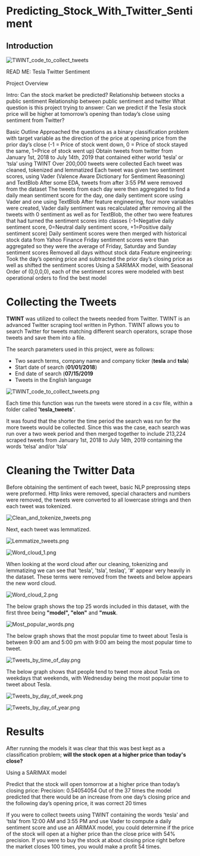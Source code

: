 # Predicting_Stock_With_Twitter_Sentiment

## Introduction

![TWINT_code_to_collect_tweets](https://raw.githubusercontent.com/username/projectname/branch/path/to/img.png)

READ ME: Tesla Twitter Sentiment

Project Overview

Intro:
Can the stock market be predicted?
Relationship between stocks a public sentiment
Relationship between public sentiment and twitter
What question is this project trying to answer:
Can we predict if the Tesla stock price will be higher at tomorrow’s opening than today’s close using sentiment from Twitter?

Basic Outline
Approached the questions as a binary classification problem with target variable as the direction of the price at opening price from the prior day’s close (-1 = Price of stock went down, 0 = Price of stock stayed the same, 1=Price of stock went up)
Obtain tweets from twitter from January 1st, 2018 to July 14th, 2019 that contained either world ‘tesla’ or ‘tsla’ using TWINT
Over 200,000 tweets were collected
Each tweet was cleaned, tokenized and lemmatized
Each tweet was given two sentiment scores, using Vader (Valence Aware Dictionary for Sentiment Reasoning) and TextBlob
After some EDA, tweets from after 3:55 PM were removed from the dataset
The tweets from each day were then aggregated to find a daily mean sentiment score for the day, one daily sentiment score using Vader and one using TextBlob
After feature engineering, four more variables were created, Vader daily sentiment was recalculated after removing all the tweets with 0 sentiment as well as for TextBlob, the other two were features that had turned the sentiment scores into classes (-1=Negative daily sentiment score, 0=Neutral daily sentiment score, +1=Positive daily sentiment score)
Daily sentiment scores were then merged with historical stock data from Yahoo Finance
Friday sentiment scores were than aggregated so they were the average of Friday, Saturday and Sunday sentiment scores
Removed all days without stock data
Feature engineering: Took the day’s opening price and subtracted the prior day’s closing price as well as shifted the sentiment scores
Using a SARIMAX model, with Seasonal Order of (0,0,0,0), each of the sentiment scores were modeled with best operational orders to find the best model

# Collecting the Tweets

__TWINT__ was utilized to collect the tweets needed from Twitter. TWINT is an advanced Twitter scraping tool written in Python. TWINT allows you to search Twitter for tweets matching different search operators, scrape those tweets and save them into a file.

The search parameters used in this project, were as follows:
 - Two search terms, company name and company ticker (__tesla__ and __tsla__)
 - Start date of search (__01/01/2018__)
 - End date of search (__07/15/2019__
 - Tweets in the English language
 
![TWINT_code_to_collect_tweets.png](https://github.com/erikajane/Predicting_Stock_With_Twitter_Sentiment/blob/master/Images/TWINT_code_to_collect_tweets.png) 

Each time this function was run the tweets were stored in a csv file, within a folder called __'tesla_tweets'__.

It was found that the shorter the time period the search was run for the more tweets would be collected. Since this was the case, each search was run over a two week period and then merged together to include 213,224 scraped tweets from January 1st, 2018 to July 14th, 2019 containing the words ‘telsa’ and/or ‘tsla’

# Cleaning the Twitter Data

Before obtaining the sentiment of each tweet, basic NLP preprossing steps were preformed. Http links were removed, special characters and numbers were removed, the tweets were converted to all lowercase strings and then each tweet was tokenized.

![Clean_and_tokenize_tweets.png](https://github.com/erikajane/Predicting_Stock_With_Twitter_Sentiment/blob/master/Images/Clean_and_tokenize_tweets.png)

Next, each tweet was lemmatized.

![Lemmatize_tweets.png](https://github.com/erikajane/Predicting_Stock_With_Twitter_Sentiment/blob/master/Images/Lemmatize_tweets.png)

![Word_cloud_1.png](https://github.com/erikajane/Predicting_Stock_With_Twitter_Sentiment/blob/master/Images/Word_cloud_1.png)

When looking at the word cloud after our cleaning, tokenizing and lemmatizing we can see that 'tesla', 'tsla', teslaq', '#' appear very heavily in the dataset. These terms were removed from the tweets and below appears the new word cloud.

![Word_cloud_2.png](https://github.com/erikajane/Predicting_Stock_With_Twitter_Sentiment/blob/master/Images/Word_cloud_2.png)

The below graph shows the top 25 words included in this dataset, with the first three being __"model", "elon"__ and __"musk__.

![Most_popular_words.png](https://github.com/erikajane/Predicting_Stock_With_Twitter_Sentiment/blob/master/Images/Most_popular_words.png)

The below graph shows that the most popular time to tweet about Tesla is between 9:00 am and 5:00 pm with 9:00 am being the most popular time to tweet.

![Tweets_by_time_of_day.png](https://github.com/erikajane/Predicting_Stock_With_Twitter_Sentiment/blob/master/Images/Tweets_by_time_of_day.png)

The below graph shows that people tend to tweet more about Tesla on weekdays that weekends, with Wednesday being the most popular time to tweet about Tesla.

![Tweets_by_day_of_week.png](https://github.com/erikajane/Predicting_Stock_With_Twitter_Sentiment/blob/master/Images/Tweets_by_day_of_week.png)

![Tweets_by_day_of_year.png](https://github.com/erikajane/Predicting_Stock_With_Twitter_Sentiment/blob/master/Images/Tweets_by_day_of_year.png)


# Results

After running the models it was clear that this was best kept as a classification problem; __will the stock open at a higher price than today's close?__

Using a SARIMAX model 

Predict that the stock will open tomorrow at a higher price than today’s closing price:
Precision: 0.54054054
Out of the 37 times the model predicted that there would be an increase from one day’s closing price and the following day’s opening price, it was correct 20 times


If you were to collect tweets using TWINT containing the words ‘tesla’ and ‘tsla’ from 12:00 AM and 3:55 PM and use Vader to compute a daily sentiment score and use an ARIMAX model, you could determine if the price of the stock will open at a higher price than the close price with 54% precision.  If you were to buy the stock at about closing price right before the market closes 100 times, you would make a profit 54 times.